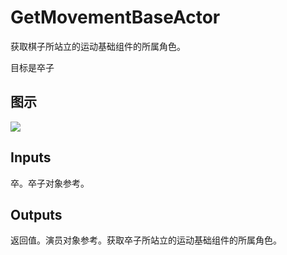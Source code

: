 # GetMovementBaseActor

获取棋子所站立的运动基础组件的所属角色。

目标是卒子

## 图示

![]($-20221218-20190398.png)

## Inputs

卒。卒子对象参考。  

## Outputs

返回值。演员对象参考。获取卒子所站立的运动基础组件的所属角色。
